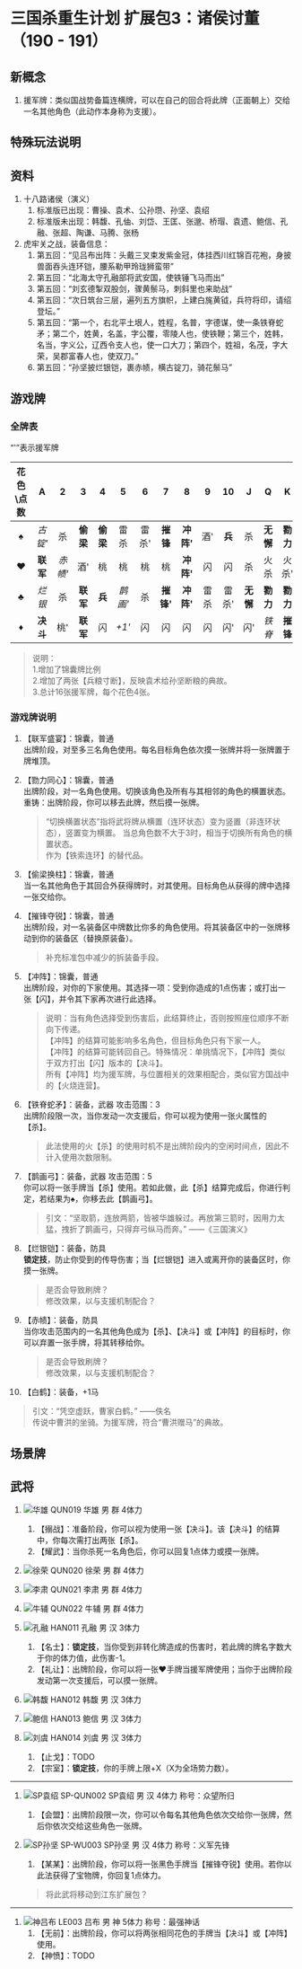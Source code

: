 # 三国杀重生计划 扩展包3：诸侯讨董（190 - 191）

## 新概念

1. 援军牌：类似国战势备篇连横牌，可以在自己的回合将此牌（正面朝上）交给一名其他角色（此动作本身称为支援）。

## 特殊玩法说明

## 资料

1. 十八路诸侯（演义）
   1. 标准版已出现：曹操、袁术、公孙瓒、孙坚、袁绍
   2. 标准版未出现：韩馥、孔伷、刘岱、王匡、张邈、桥瑁、袁遗、鲍信、孔融、张超、陶谦、马腾、张杨
2. 虎牢关之战，装备信息：
   1. 第五回：“见吕布出阵：头戴三叉束发紫金冠，体挂西川红锦百花袍，身披兽面吞头连环铠，腰系勒甲玲珑狮蛮带”
   2. 第五回：“北海太守孔融部将武安国，使铁锤飞马而出”
   3. 第五回：“刘玄德掣双股剑，骤黄鬃马，刺斜里也来助战”
   4. 第五回：“次日筑台三层，遍列五方旗帜，上建白旄黄钺，兵符将印，请绍登坛。”
   5. 第五回：“第一个，右北平土垠人，姓程，名普，字德谋，使一条铁脊蛇矛；第二个，姓黄，名盖，字公覆，零陵人也，使铁鞭；第三个，姓韩，名当，字义公，辽西令支人也，使一口大刀；第四个，姓祖，名茂，字大荣，吴郡富春人也，使双刀。”
   6. 第五回：“孙坚披烂银铠，裹赤帻，横古锭刀，骑花鬃马”

## 游戏牌

### 全牌表

“'”表示援军牌

| 花色\点数  |    A     |   2    |    3    |    4    |    5    |   6   |    7    |     8     |   9   |  10   |    J    |    Q     |    K     |
| :-------: | :------: | :----: | :-----: | :-----: | :-----: | :---: | :------: | :-------: | :---: | :---: | :-----: | :------: | :------: |
|     ♠     |  *古锭'*  |   杀   | **偷梁** | **偷梁**|  雷杀  | 雷杀'  | **摧锋** | **冲阵'** |  酒' | **兵** |   杀    | **无懈** | **勠力** |
|     ♥     | **联军** | *赤帻'* |   酒'   |   桃    |   桃    |  桃   |    桃    | **冲阵'** |  闪  |   闪   |    杀    |   火杀   |  火杀'   |
|     ♣     |  *烂银*  |   杀   | **联军** | **兵**  | *鹊画'* |  杀   | **摧锋'** | **冲阵'** | 雷杀 | 雷杀'  | **无懈** | **勠力** | **勠力** |
|     ♦     | **决斗** |   桃'   | **联军** |  闪     |  *+1'*  |  闪   |    闪    |    闪     |  闪  |  闪'   |   闪'   |  *铁脊*  | **摧锋** |

> 说明：  
> 1.增加了锦囊牌比例  
> 2.增加了两张【兵粮寸断】，反映袁术给孙坚断粮的典故。  
> 3.总计16张援军牌，每个花色4张。  

### 游戏牌说明

1. 【联军盛宴】：锦囊，普通  
   出牌阶段，对至多三名角色使用。每名目标角色依次摸一张牌并将一张牌置于牌堆顶。
2. 【勠力同心】：锦囊，普通  
   出牌阶段，对一名角色使用。切换该角色及所有与其相邻的角色的横置状态。  
   重铸：出牌阶段，你可以移去此牌，然后摸一张牌。

   > “切换横置状态”指将武将牌从横置（连环状态）变为竖置（非连环状态），竖置变为横置。
   > 当总角色数不大于3时，相当于切换所有角色的横置状态。  
   > 作为【铁索连环】的替代品。  
3. 【偷梁换柱】：锦囊，普通  
   当一名其他角色于其回合外获得牌时，对其使用。目标角色从获得的牌中选择一张交给你。
4. 【摧锋夺锐】：锦囊，普通  
   出牌阶段，对一名装备区中牌数比你多的角色使用。将其装备区中的一张牌移动到你的装备区（替换原装备）。

   > 补充标准包中减少的拆装备手段。
5. 【冲阵】：锦囊，普通  
   出牌阶段，对你的下家使用。其选择一项：受到你造成的1点伤害；或打出一张【闪】，并令其下家再次进行此选择。

   > 说明：当有角色选择受到伤害后，此结算终止，否则按照座位顺序不断向下传递。  
   > 【冲阵】的结算可能影响多名角色，但目标角色只有下家一人。  
   > 【冲阵】的结算可能转回自己。特殊情况：单挑情况下，【冲阵】类似于双方打出【闪】版本的【决斗】。  
   > 所有【冲阵】均为援军牌，与位置相关的效果相配合，类似官方国战中的【火烧连营】。  
6. 【铁脊蛇矛】：装备，武器 攻击范围：3  
   出牌阶段限一次，当你发动一次支援后，你可以视为使用一张火属性的【杀】。

   > 此法使用的火【杀】的使用时机不是出牌阶段内的空闲时间点，因此不计入使用次数限制。
7. 【鹊画弓】：装备，武器 攻击范围：5  
   你可以将一张手牌当【杀】使用。若如此做，此【杀】结算完成后，你进行判定，若结果为♠，你移去此【鹊画弓】。

   > 引文：“坚取箭，连放两箭，皆被华雄躲过。再放第三箭时，因用力太猛，拽折了鹊画弓，只得弃弓纵马而奔。”  ——《三国演义》
8. 【烂银铠】：装备，防具  
   **锁定技**，防止你受到的传导伤害；当【烂银铠】进入或离开你的装备区时，你摸一张牌。

   > 是否会导致刷牌？  
   > 修改效果，以与支援机制配合？
9. 【赤帻】：装备，防具  
   当你攻击范围内的一名其他角色成为【杀】、【决斗】或【冲阵】的目标时，你可以弃置一张手牌，将其转移给你。

   > 是否会导致刷牌？  
   > 修改效果，以与支援机制配合？
10. 【白鹤】：装备，+1马

   > 引文：“凭空虚跃，曹家白鹤。” ——佚名  
   > 传说中曹洪的坐骑。为援军牌，符合“曹洪赠马”的典故。

## 场景牌

## 武将

1. ![华雄](./assets/images/heroes/华雄.jpg) QUN019 华雄 男 群 4体力
   1. 【搦战】：准备阶段，你可以视为使用一张【决斗】。该【决斗】的结算中，你每次需打出两张【杀】。
   2. 【耀武】：当你杀死一名角色后，你可以回复1点体力或摸一张牌。

2. ![徐荣](./assets/images/heroes/徐荣.jpg) QUN020 徐荣 男 群 4体力
3. ![李肃](./assets/images/heroes/李肃.jpg) QUN021 李肃 男 群 4体力
4. ![牛辅](./assets/images/heroes/牛辅.jpg) QUN022 牛辅 男 群 4体力
5. ![孔融](./assets/images/heroes/孔融.jpg) HAN011 孔融 男 汉 3体力
   1. 【名士】：**锁定技**，当你受到非转化牌造成的伤害时，若此牌的牌名字数大于你的体力值，此伤害-1。
   2. 【礼让】：出牌阶段，你可以将一张♥手牌当援军牌使用；当你于出牌阶段发动第一次支援后，可以摸一张牌。
6. ![韩馥](./assets/images/heroes/韩馥.jpg) HAN012 韩馥 男 汉 3体力
7. ![鲍信](./assets/images/heroes/鲍信.jpg) HAN013 鲍信 男 汉 3体力
8. ![刘虞](./assets/images/heroes/刘虞.jpg) HAN014 刘虞 男 汉 3体力
   1. 【止戈】：TODO
   2. 【宗室】：**锁定技**，你的手牌上限+X（X为全场势力数）。

----

1. ![SP袁绍](./assets/images/heroes/SP袁绍.jpg) SP-QUN002 SP袁绍 男 汉 4体力 称号：众望所归
   1. 【会盟】：出牌阶段限一次，你可以令每名其他角色依次交给你一张牌，然后你依次交给这些角色一张牌。

2. ![SP孙坚](./assets/images/heroes/SP孙坚.jpg) SP-WU003 SP孙坚 男 汉 4体力 称号：义军先锋
   1. 【某某】：出牌阶段，你可以将一张黑色手牌当【摧锋夺锐】使用。若你以此法获得了宝物牌，你回复1点体力。

   > 将此武将移动到江东扩展包？

----

1. ![神吕布](./assets/images/heroes/神吕布.jpg) LE003 吕布 男 神 5体力 称号：最强神话  
   1. 【无前】：出牌阶段，你可以将两张相同花色的手牌当【决斗】或【冲阵】使用。
   2. 【神愤】：TODO
